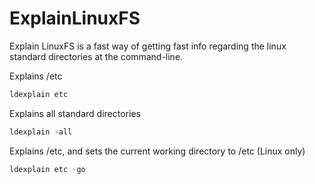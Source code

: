 # ExplainLinuxFS

Explain LinuxFS is a fast way of getting fast info regarding the linux standard directories at the command-line.


Explains /etc
```powershell
ldexplain etc
```

Explains all standard directories
```powershell
ldexplain -all
```

Explains /etc, and sets the current working directory to /etc (Linux only)
```powershell
ldexplain etc -go
```